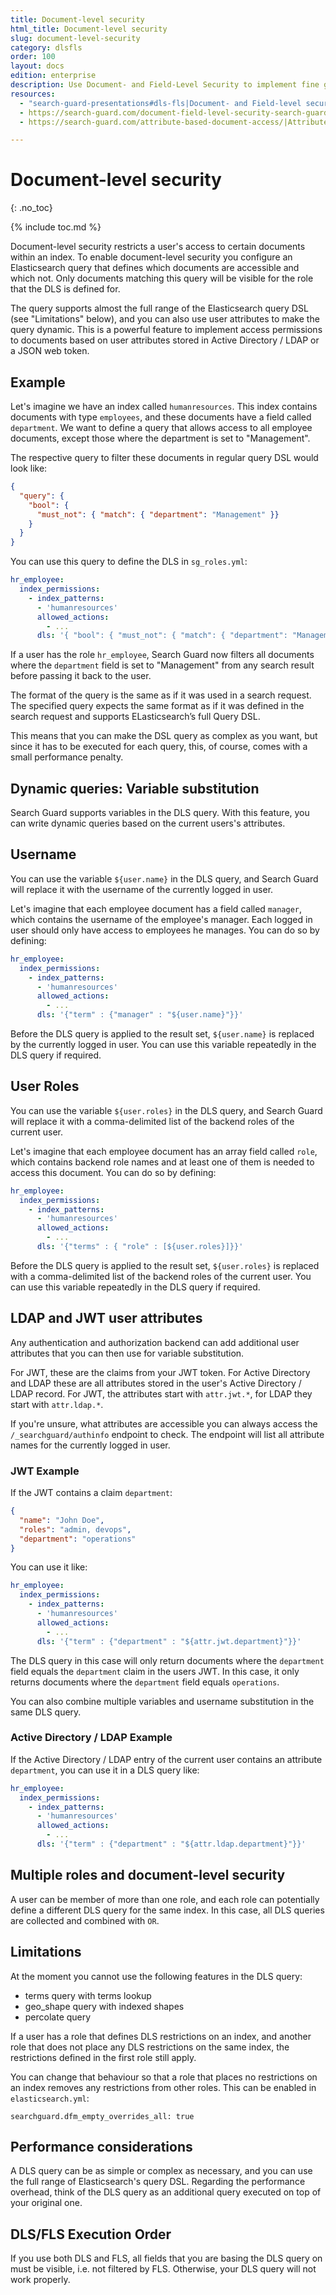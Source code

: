 ```yaml
---
title: Document-level security
html_title: Document-level security
slug: document-level-security
category: dlsfls
order: 100
layout: docs
edition: enterprise
description: Use Document- and Field-Level Security to implement fine grained access control to documents and fields in your Elasticsearch cluster.
resources:
  - "search-guard-presentations#dls-fls|Document- and Field-level security (presentation)"
  - https://search-guard.com/document-field-level-security-search-guard/|Document- and field-level security with Search Guard (blog post)
  - https://search-guard.com/attribute-based-document-access/|Attribute based document access (blog post)

---
```

<!---
Copyright 2020 floragunn GmbH
-->

# Document-level security
{: .no_toc}

{% include toc.md %}

Document-level security restricts a user's access to certain documents within an index. To enable document-level security you configure an Elasticsearch query that defines which documents are accessible and which not. Only documents matching this query will be visible for the role that the DLS is defined for.

The query supports almost the full range of the Elasticsearch query DSL (see "Limitations" below), and you can also use user attributes to make the query dynamic. This is a powerful feature to implement access permissions to documents based on user attributes stored in Active Directory / LDAP or a JSON web token.

## Example

Let's imagine we have an index called `humanresources`. This index contains documents with type `employees`, and these documents have a field called `department`. We want to define a query that allows access to all employee documents, except those where the department is set to "Management". 

The respective query to filter these documents in regular query DSL would look like:

```json
{
  "query": {
    "bool": {
      "must_not": { "match": { "department": "Management" }}
    }
  }
}
```

You can use this query to define the DLS in `sg_roles.yml`:

```yaml
hr_employee:
  index_permissions:
    - index_patterns:
      - 'humanresources'
      allowed_actions:
        - ...
      dls: '{ "bool": { "must_not": { "match": { "department": "Management" }}}}'
```

If a user has the role `hr_employee`, Search Guard now filters all documents where the `department` field is set to "Management" from any search result before passing it back to the user.

The format of the query is the same as if it was used in a search request. The specified query expects the same format as if it was defined in the search request and supports ELasticsearch’s full Query DSL.

This means that you can make the DSL query as complex as you want, but since it has to be executed for each query, this, of course, comes with a small performance penalty.

## Dynamic queries: Variable substitution

Search Guard supports variables in the DLS query. With this feature, you can write dynamic queries based on the current users's attributes. 

## Username

You can use the variable `${user.name}` in the DLS query, and Search Guard will replace it with the username of the currently logged in user.

Let's imagine that each employee document has a field called `manager`, which contains the username of the employee's manager. Each logged in user should only have access to employees he manages. You can do so by defining:

```yaml
hr_employee:
  index_permissions:
    - index_patterns:
      - 'humanresources'
      allowed_actions:
        - ...
      dls: '{"term" : {"manager" : "${user.name}"}}'
```

Before the DLS query is applied to the result set, `${user.name}` is replaced by the currently logged in user. You can use this variable repeatedly in the DLS query if required.

## User Roles

You can use the variable `${user.roles}` in the DLS query, and Search Guard will replace it with a comma-delimited list of the backend roles of the current user.

Let's imagine that each employee document has an array field called `role`, which contains backend role names and at least one of them is needed to access this document. You can do so by defining:

```yaml
hr_employee:
  index_permissions:
    - index_patterns:
      - 'humanresources'
      allowed_actions:
        - ...
      dls: '{"terms" : { "role" : [${user.roles}]}}'
```

Before the DLS query is applied to the result set, `${user.roles}` is replaced with a comma-delimited list of the backend roles of the current user. You can use this variable repeatedly in the DLS query if required.

## LDAP and JWT user attributes

Any authentication and authorization backend can add additional user attributes that you can then use for variable substitution.

For JWT, these are the claims from your JWT token. For Active Directory and LDAP these are all attributes stored in the user's Active Directory / LDAP record.  For JWT, the attributes start with `attr.jwt.*`, for LDAP they start with `attr.ldap.*`. 

If you're unsure, what attributes are accessible you can always access the `/_searchguard/authinfo` endpoint to check. The endpoint will list all attribute names for the currently logged in user.

### JWT Example

If the JWT contains a claim `department`:

```json
{
  "name": "John Doe",
  "roles": "admin, devops",
  "department": "operations"
}
```

You can use it like:

```yaml
hr_employee:
  index_permissions:
    - index_patterns:
      - 'humanresources'
      allowed_actions:
        - ...
      dls: '{"term" : {"department" : "${attr.jwt.department}"}}'
```

The DLS query in this case will only return documents where the `department` field equals the `department` claim in the users JWT. In this case, it only returns documents where the `department` field equals `operations`.

You can also combine multiple variables and username substitution in the same DLS query.

### Active Directory / LDAP Example

If the Active Directory / LDAP entry of the current user contains an attribute `department`, you can use it in a DLS query like:

```yaml
hr_employee:
  index_permissions:
    - index_patterns:
      - 'humanresources'
      allowed_actions:
        - ...
      dls: '{"term" : {"department" : "${attr.ldap.department}"}}'
```
 
## Multiple roles and document-level security

A user can be member of more than one role, and each role can potentially define a different DLS query for the same index. In this case, all DLS queries are collected and combined with `OR`.

## Limitations

At the moment you cannot use the following features in the DLS query:

* terms query with terms lookup
* geo_shape query with indexed shapes
* percolate query

If a user has a role that defines DLS restrictions on an index, and another role that does not place any DLS restrictions on the same index, the restrictions defined in the first role still apply.

You can change that behaviour so that a role that places no restrictions on an index removes any restrictions from other roles. This can be enabled in `elasticsearch.yml`: 

```
searchguard.dfm_empty_overrides_all: true
```

## Performance considerations

A DLS query can be as simple or complex as necessary, and you can use the full range of Elasticsearch's query DSL. Regarding the performance overhead, think of the DLS query as an additional query executed on top of your original one. 

## DLS/FLS Execution Order

If you use both DLS and FLS, all fields that you are basing the DLS query on must be visible, i.e. not filtered by FLS. Otherwise, your DLS query will not work properly. 